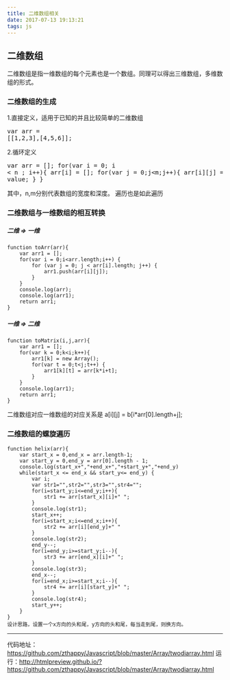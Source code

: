 ```yaml
---
title: 二维数组相关
date: 2017-07-13 19:13:21
tags: js
---
```

## 二维数组
 二维数组是指一维数组的每个元素也是一个数组。同理可以得出三维数组，多维数组的形式。
### 二维数组的生成
1.直接定义，适用于已知的并且比较简单的二维数组
    <pre>var arr = [[1,2,3],[4,5,6]];</pre>
2.循环定义
    <pre>var arr = [];
    for(var i = 0; i < n ; i++){
        arr[i] = [];
        for(var j = 0;j<m;j++){
            arr[i][j] = value;
        }
    }
    </pre>
其中，n,m分别代表数组的宽度和深度。
遍历也是如此遍历
### 二维数组与一维数组的相互转换
   ##### 二维 => 一维
    function toArr(arr){
        var arr1 = [];
        for(var i = 0;i<arr.length;i++) {
            for (var j = 0; j < arr[i].length; j++) {
                arr1.push(arr[i][j]);
            }
        }
        console.log(arr);
        console.log(arr1);
        return arr1;
    }
##### 一维 => 二维
    function toMatrix(i,j,arr){
        var arr1 = [];
        for(var k = 0;k<i;k++){
            arr1[k] = new Array();
            for(var t = 0;t<j;t++) {
                arr1[k][t] = arr[k*i+t];
            }
        }
        console.log(arr1);
        return arr1;
    }
二维数组对应一维数组的对应关系是 a[i][j] = b[i*arr[0].length+j];
### 二维数组的螺旋遍历
    function helix(arr){
        var start_x = 0,end_x = arr.length-1;
        var start_y = 0,end_y = arr[0].length - 1;
        console.log(start_x+","+end_x+","+start_y+","+end_y)
        while(start_x <= end_x && start_y<= end_y) {
            var i;
            var str1="",str2="",str3="",str4="";
            for(i=start_y;i<=end_y;i++){
                str1 += arr[start_x][i]+" ";
            }
            console.log(str1);
            start_x++;
            for(i=start_x;i<=end_x;i++){
                str2 += arr[i][end_y]+" "
            }
            console.log(str2);
            end_y--;
            for(i=end_y;i>=start_y;i--){
                str3 += arr[end_x][i]+" ";
            }
            console.log(str3);
            end_x--;
            for(i=end_x;i>=start_x;i--){
                str4 += arr[i][start_y]+" ";
            }
            console.log(str4);
            start_y++;
        }
    }
    设计思路，设置一个x方向的头和尾，y方向的头和尾，每当走到尾，则换方向。

----
代码地址：https://github.com/zthappy/Javascript/blob/master/Array/twodiarray.html
运行：http://htmlpreview.github.io/?https://github.com/zthappy/Javascript/blob/master/Array/twodiarray.html
